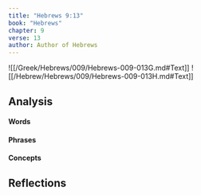 ```yaml
---
title: "Hebrews 9:13"
book: "Hebrews"
chapter: 9
verse: 13
author: Author of Hebrews
---
```

![[/Greek/Hebrews/009/Hebrews-009-013G.md#Text]]
![[/Hebrew/Hebrews/009/Hebrews-009-013H.md#Text]]

## Analysis

#### Words

#### Phrases

#### Concepts

## Reflections
